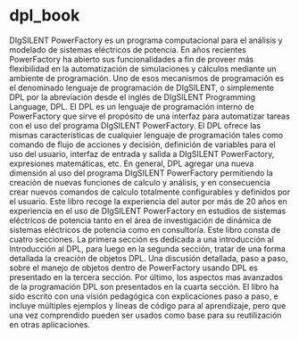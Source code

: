 # dpl_book
DIgSILENT PowerFactory es un programa computacional para el análisis y modelado de sistemas eléctricos de potencia. En años recientes PowerFactory ha abierto sus funcionalidades a fin de proveer más flexibilidad en la automatización de simulaciones y cálculos mediante un ambiente de programación. Uno de esos mecanismos de programación es el denominado lenguaje de programación de DIgSILENT, o simplemente DPL por la abreviación desde el inglés de DIgSILENT Programming Language, DPL.  El DPL es un lenguaje de programación interno de PowerFactory que sirve el propósito de una interfaz para automatizar tareas con el uso del programa DIgSILENT PowerFactory. El DPL ofrece las mismas características de cualquier lenguaje de programación tales como comando de flujo de acciones y decisión, definición de variables para el uso del usuario, interfaz de entrada y salida a DIgSILENT PowerFactory, expresiones matemáticas, etc. En general, DPL agregar una nueva dimensión al uso del programa DIgSILENT PowerFactory permitiendo la creación de nuevas funciones de calculo y análisis, y en consecuencia crear nuevos comandos de calculo totalmente configurables y definidos por el usuario. Este libro recoge la experiencia del autor por más de 20 años en experiencia en el uso de DIgSILENT PowerFactory en estudios de sistemas eléctricos de potencia tanto en el área de investigación de dinámica de sistemas eléctricos de potencia como en consultoría. Este libro consta de cuatro secciones. La primera sección es dedicada a una introducción al Introducción al DPL, para luego en la segunda sección, tratar de una forma detallada la creación de objetos DPL. Una discusión detallada, paso a paso, sobre el manejo de objetos dentro de PowerFactory usando DPL es presentado en la tercera sección. Por último, los aspectos mas avanzados de la programación DPL son presentados en la cuarta sección. El libro ha sido escrito con una visión pedagógica con explicaciones paso a paso, e incluye múltiples ejemplos y líneas de código para al aprendizaje, pero que una vez comprendido pueden ser usados como base para su reutilización en otras aplicaciones. 
